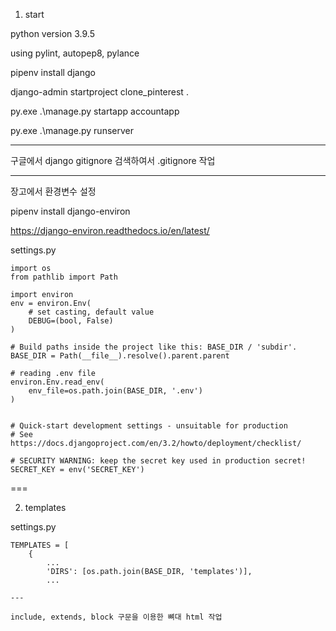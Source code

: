 1. start

python version 3.9.5

using pylint, autopep8, pylance

pipenv install django

django-admin startproject clone_pinterest .

py.exe .\manage.py startapp accountapp

py.exe .\manage.py runserver

---

구글에서 django gitignore 검색하여서 .gitignore 작업

---

장고에서 환경변수 설정

pipenv install django-environ

https://django-environ.readthedocs.io/en/latest/

settings.py

```
import os
from pathlib import Path

import environ
env = environ.Env(
    # set casting, default value
    DEBUG=(bool, False)
)

# Build paths inside the project like this: BASE_DIR / 'subdir'.
BASE_DIR = Path(__file__).resolve().parent.parent

# reading .env file
environ.Env.read_env(
    env_file=os.path.join(BASE_DIR, '.env')
)


# Quick-start development settings - unsuitable for production
# See https://docs.djangoproject.com/en/3.2/howto/deployment/checklist/

# SECURITY WARNING: keep the secret key used in production secret!
SECRET_KEY = env('SECRET_KEY')
```

===

2. templates

settings.py

```
TEMPLATES = [
    {
        ...
        'DIRS': [os.path.join(BASE_DIR, 'templates')],
        ...

---

include, extends, block 구문을 이용한 뼈대 html 작업